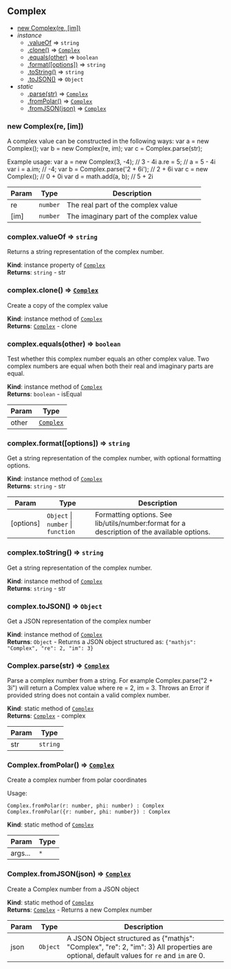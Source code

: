 <a name="Complex"></a>
## Complex
* [new Complex(re, [im])](#new_Complex_new)
* _instance_
	* [.valueOf](#Complex+valueOf) ⇒ <code>string</code>
	* [.clone()](#Complex+clone) ⇒ <code>[Complex](#Complex)</code>
	* [.equals(other)](#Complex+equals) ⇒ <code>boolean</code>
	* [.format([options])](#Complex+format) ⇒ <code>string</code>
	* [.toString()](#Complex+toString) ⇒ <code>string</code>
	* [.toJSON()](#Complex+toJSON) ⇒ <code>Object</code>
* _static_
	* [.parse(str)](#Complex.parse) ⇒ <code>[Complex](#Complex)</code>
	* [.fromPolar()](#Complex.fromPolar) ⇒ <code>[Complex](#Complex)</code>
	* [.fromJSON(json)](#Complex.fromJSON) ⇒ <code>[Complex](#Complex)</code>

<a name="new_Complex_new"></a>
### new Complex(re, [im])
A complex value can be constructed in the following ways:    var a = new Complex();    var b = new Complex(re, im);    var c = Complex.parse(str);Example usage:    var a = new Complex(3, -4);      // 3 - 4i    a.re = 5;                        // a = 5 - 4i    var i = a.im;                    // -4;    var b = Complex.parse('2 + 6i'); // 2 + 6i    var c = new Complex();           // 0 + 0i    var d = math.add(a, b);          // 5 + 2i


| Param | Type | Description |
| --- | --- | --- |
| re | <code>number</code> | The real part of the complex value |
| [im] | <code>number</code> | The imaginary part of the complex value |

<a name="Complex+valueOf"></a>
### complex.valueOf ⇒ <code>string</code>
Returns a string representation of the complex number.

**Kind**: instance property of <code>[Complex](#Complex)</code>  
**Returns**: <code>string</code> - str  
<a name="Complex+clone"></a>
### complex.clone() ⇒ <code>[Complex](#Complex)</code>
Create a copy of the complex value

**Kind**: instance method of <code>[Complex](#Complex)</code>  
**Returns**: <code>[Complex](#Complex)</code> - clone  
<a name="Complex+equals"></a>
### complex.equals(other) ⇒ <code>boolean</code>
Test whether this complex number equals an other complex value.Two complex numbers are equal when both their real and imaginary partsare equal.

**Kind**: instance method of <code>[Complex](#Complex)</code>  
**Returns**: <code>boolean</code> - isEqual  

| Param | Type |
| --- | --- |
| other | <code>[Complex](#Complex)</code> | 

<a name="Complex+format"></a>
### complex.format([options]) ⇒ <code>string</code>
Get a string representation of the complex number,with optional formatting options.

**Kind**: instance method of <code>[Complex](#Complex)</code>  
**Returns**: <code>string</code> - str  

| Param | Type | Description |
| --- | --- | --- |
| [options] | <code>Object</code> &#124; <code>number</code> &#124; <code>function</code> | Formatting options. See                                                lib/utils/number:format for a                                                description of the available                                                options. |

<a name="Complex+toString"></a>
### complex.toString() ⇒ <code>string</code>
Get a string representation of the complex number.

**Kind**: instance method of <code>[Complex](#Complex)</code>  
**Returns**: <code>string</code> - str  
<a name="Complex+toJSON"></a>
### complex.toJSON() ⇒ <code>Object</code>
Get a JSON representation of the complex number

**Kind**: instance method of <code>[Complex](#Complex)</code>  
**Returns**: <code>Object</code> - Returns a JSON object structured as:                  `{"mathjs": "Complex", "re": 2, "im": 3}`  
<a name="Complex.parse"></a>
### Complex.parse(str) ⇒ <code>[Complex](#Complex)</code>
Parse a complex number from a string. For example Complex.parse("2 + 3i")will return a Complex value where re = 2, im = 3.Throws an Error if provided string does not contain a valid complex number.

**Kind**: static method of <code>[Complex](#Complex)</code>  
**Returns**: <code>[Complex](#Complex)</code> - complex  

| Param | Type |
| --- | --- |
| str | <code>string</code> | 

<a name="Complex.fromPolar"></a>
### Complex.fromPolar() ⇒ <code>[Complex](#Complex)</code>
Create a complex number from polar coordinatesUsage:    Complex.fromPolar(r: number, phi: number) : Complex    Complex.fromPolar({r: number, phi: number}) : Complex

**Kind**: static method of <code>[Complex](#Complex)</code>  

| Param | Type |
| --- | --- |
| args... | <code>\*</code> | 

<a name="Complex.fromJSON"></a>
### Complex.fromJSON(json) ⇒ <code>[Complex](#Complex)</code>
Create a Complex number from a JSON object

**Kind**: static method of <code>[Complex](#Complex)</code>  
**Returns**: <code>[Complex](#Complex)</code> - Returns a new Complex number  

| Param | Type | Description |
| --- | --- | --- |
| json | <code>Object</code> | A JSON Object structured as                       {"mathjs": "Complex", "re": 2, "im": 3}                       All properties are optional, default values                       for `re` and `im` are 0. |

